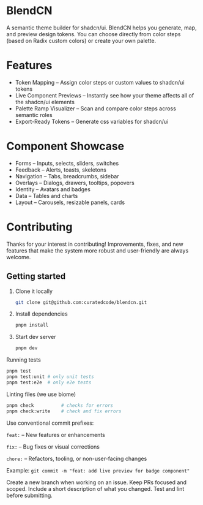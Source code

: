 # BlendCN
A semantic theme builder for shadcn/ui. BlendCN helps you generate, map, and preview design tokens. You can choose directly from color steps (based on Radix custom colors) or create your own palette.

# Features
- Token Mapping – Assign color steps or custom values to shadcn/ui tokens
- Live Component Previews – Instantly see how your theme affects all of the shadcn/ui elements
- Palette Ramp Visualizer – Scan and compare color steps across semantic roles
- Export-Ready Tokens – Generate css variables for shadcn/ui

# Component Showcase
- Forms – Inputs, selects, sliders, switches
- Feedback – Alerts, toasts, skeletons
- Navigation – Tabs, breadcrumbs, sidebar
- Overlays – Dialogs, drawers, tooltips, popovers
- Identity – Avatars and badges
- Data – Tables and charts
- Layout – Carousels, resizable panels, cards

# Contributing
Thanks for your interest in contributing! Improvements, fixes, and new features that make the system more robust and user-friendly are always welcome.

## Getting started
1. Clone it locally
	```bash
	git clone git@github.com:curatedcode/blendcn.git
	```
2. Install dependencies
   ```bash
   pnpm install
   ```
3. Start dev server
	```bash
	pnpm dev
	```

Running tests
``` bash
pnpm test
pnpm test:unit # only unit tests
pnpm test:e2e  # only e2e tests
```

Linting files (we use biome)
```bash
pnpm check       	# checks for errors
pnpm check:write 	# check and fix errors
```

Use conventional commit prefixes:

`feat:` – New features or enhancements

`fix:` – Bug fixes or visual corrections

`chore:` – Refactors, tooling, or non-user-facing changes

Example:
`git commit -m "feat: add live preview for badge component"`

Create a new branch when working on an issue. Keep PRs focused and scoped. Include a short description of what you changed. Test and lint before submitting.